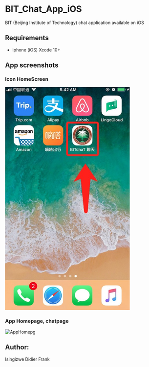 # BIT_Chat_App_iOS
BIT (Beijing Institute of Technology) chat application available on iOS 
## Requirements
* Iphone (iOS) Xcode 10+

## App screenshots
### Icon HomeScreen
![Icon](./images/iconA.jpeg)

### App Homepage, chatpage
![AppHomepg](./images/iconB.jpeg)


## Author:
Isingizwe Didier Frank
